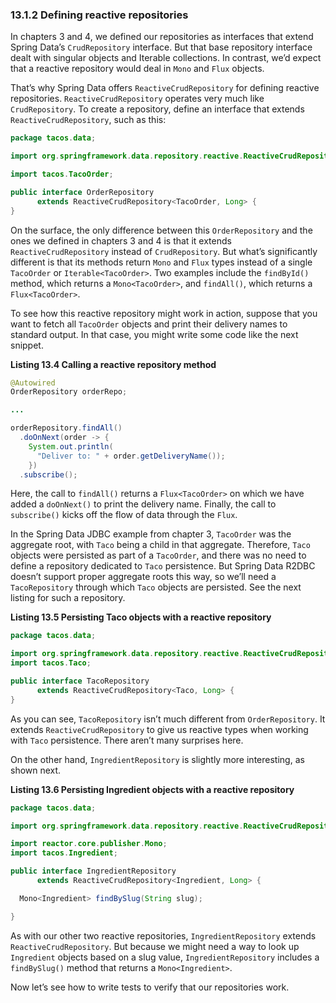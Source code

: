 ### 13.1.2 Defining reactive repositories

In chapters 3 and 4, we defined our repositories as interfaces that extend Spring Data’s `CrudRepository` interface. But that base repository interface dealt with singular objects and Iterable collections. In contrast, we’d expect that a reactive repository would deal in `Mono` and `Flux` objects.

That’s why Spring Data offers `ReactiveCrudRepository` for defining reactive repositories. `ReactiveCrudRepository` operates very much like `CrudRepository`. To create a repository, define an interface that extends `ReactiveCrudRepository`, such as this:

```java
package tacos.data;

import org.springframework.data.repository.reactive.ReactiveCrudRepository;

import tacos.TacoOrder;

public interface OrderRepository
      extends ReactiveCrudRepository<TacoOrder, Long> {
}
```

On the surface, the only difference between this `OrderRepository` and the ones we defined in chapters 3 and 4 is that it extends `ReactiveCrudRepository` instead of `CrudRepository`. But what’s significantly different is that its methods return `Mono` and `Flux` types instead of a single `TacoOrder` or `Iterable<TacoOrder>`. Two examples include the `findById()` method, which returns a `Mono<TacoOrder>`, and `findAll()`, which returns a `Flux<TacoOrder>`.

To see how this reactive repository might work in action, suppose that you want to fetch all `TacoOrder` objects and print their delivery names to standard output. In that case, you might write some code like the next snippet.

**Listing 13.4 Calling a reactive repository method**

```java
@Autowired
OrderRepository orderRepo;

...

orderRepository.findAll()
  .doOnNext(order -> {
    System.out.println(
      "Deliver to: " + order.getDeliveryName());
    })
  .subscribe();
```

Here, the call to `findAll()` returns a `Flux<TacoOrder>` on which we have added a `doOnNext()` to print the delivery name. Finally, the call to `subscribe()` kicks off the flow of data through the `Flux`.

In the Spring Data JDBC example from chapter 3, `TacoOrder` was the aggregate root, with `Taco` being a child in that aggregate. Therefore, `Taco` objects were persisted as part of a `TacoOrder`, and there was no need to define a repository dedicated to `Taco` persistence. But Spring Data R2DBC doesn’t support proper aggregate roots this way, so we’ll need a `TacoRepository` through which `Taco` objects are persisted. See the next listing for such a repository.

**Listing 13.5 Persisting Taco objects with a reactive repository**

```java
package tacos.data;

import org.springframework.data.repository.reactive.ReactiveCrudRepository;
import tacos.Taco;

public interface TacoRepository
      extends ReactiveCrudRepository<Taco, Long> {
}
```

As you can see, `TacoRepository` isn’t much different from `OrderRepository`. It extends `ReactiveCrudRepository` to give us reactive types when working with `Taco` persistence. There aren’t many surprises here.

On the other hand, `IngredientRepository` is slightly more interesting, as shown next.

**Listing 13.6 Persisting Ingredient objects with a reactive repository**

```java
package tacos.data;

import org.springframework.data.repository.reactive.ReactiveCrudRepository;

import reactor.core.publisher.Mono;
import tacos.Ingredient;

public interface IngredientRepository
      extends ReactiveCrudRepository<Ingredient, Long> {

  Mono<Ingredient> findBySlug(String slug);

}
```

As with our other two reactive repositories, `IngredientRepository` extends `ReactiveCrudRepository`. But because we might need a way to look up `Ingredient` objects based on a slug value, `IngredientRepository` includes a `findBySlug()` method that returns a `Mono<Ingredient>`.

Now let’s see how to write tests to verify that our repositories work.
